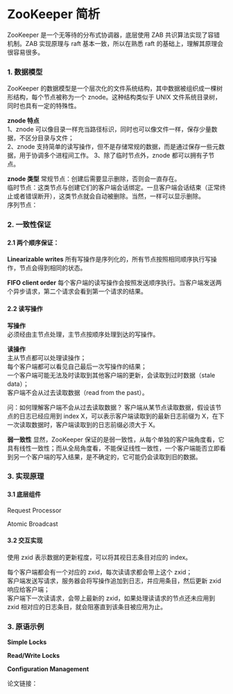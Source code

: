 # ZooKeeper 简析

ZooKeeper 是一个无等待的分布式协调器，底层使用 ZAB 共识算法实现了容错机制。ZAB 实现原理与 raft 基本一致，所以在熟悉 raft 的基础上，理解其原理会很容易很多。

### 1. 数据模型
ZooKeeper 的数据模型是一个层次化的文件系统结构，其中数据被组织成一棵树形结构，每个节点被称为一个 znode。这种结构类似于 UNIX 文件系统目录树，同时也具有一定的特殊性。   

**znode 特点**   
1、znode 可以像目录一样充当路径标识，同时也可以像文件一样，保存少量数据，不区分目录与文件；   
2、znode 支持简单的读写操作，但不是存储常规的数据，而是通过保存一些元数据，用于协调多个进程间工作。
3、除了临时节点外，znode 都可以拥有子节点。  

**znode 类型**
常规节点：创建后需要显示删除，否则会一直存在。  
临时节点：这类节点与创建它们的客户端会话绑定。一旦客户端会话结束（正常终止或者错误断开），这类节点就会自动被删除。当然，一样可以显示删除。   
序列节点：

### 2. 一致性保证

#### 2.1 两个顺序保证：  
**Linearizable writes**
所有写操作是序列化的，所有节点按照相同顺序执行写操作，节点会得到相同的状态。

**FIFO client order**
每个客户端的读写操作会按照发送顺序执行。当客户端发送两个异步请求，第二个请求会看到第一个请求的结果。

#### 2.2 读写操作 
**写操作**  
必须经由主节点处理，主节点按顺序处理到达的写操作。

**读操作**   
主从节点都可以处理读操作；  
每个客户端都可以看见自己最后一次写操作的结果；  
一个客户端可能无法及时读取到其他客户端的更新，会读取到过时数据（stale data）；  
客户端不会从过去读取数据（read from the past）。   

问：如何理解客户端不会从过去读取数据？
客户端从某节点读取数据，假设该节点的日志已经应用到 index X，可以表示客户端读取到的最新日志前缀为 X，在下一次读取数据时，客户端读取到的日志前缀必须大于 X。 

**弱一致性**
显然，ZooKeeper 保证的是弱一致性，从每个单独的客户端角度看，它具有线性一致性；而从全局角度看，不能保证线性一致性，一个客户端能否立即看到另一个客户端的写入结果，是不确定的，它可能仍会读取到旧的数据。

### 3. 实现原理

#### 3.1 底层组件
Request Processor

Atomic Broadcast

#### 3.2 交互实现
使用 zxid 表示数据的更新程度，可以将其视日志条目对应的 index。   

每个客户端都会有一个对应的 zxid，每次读请求都会带上这个 zxid；   
客户端发送写请求，服务器会将写操作追加到日志，并应用条目，然后更新 zxid 响应给客户端；   
客户端下一次读请求，会带上最新的 zxid，如果处理读请求的节点还未应用到 zxid 相对应的日志条目，就会阻塞直到该条目被应用为止。


### 3. 原语示例

**Simple Locks**

**Read/Write Locks**

**Configuration Management**


论文链接：
